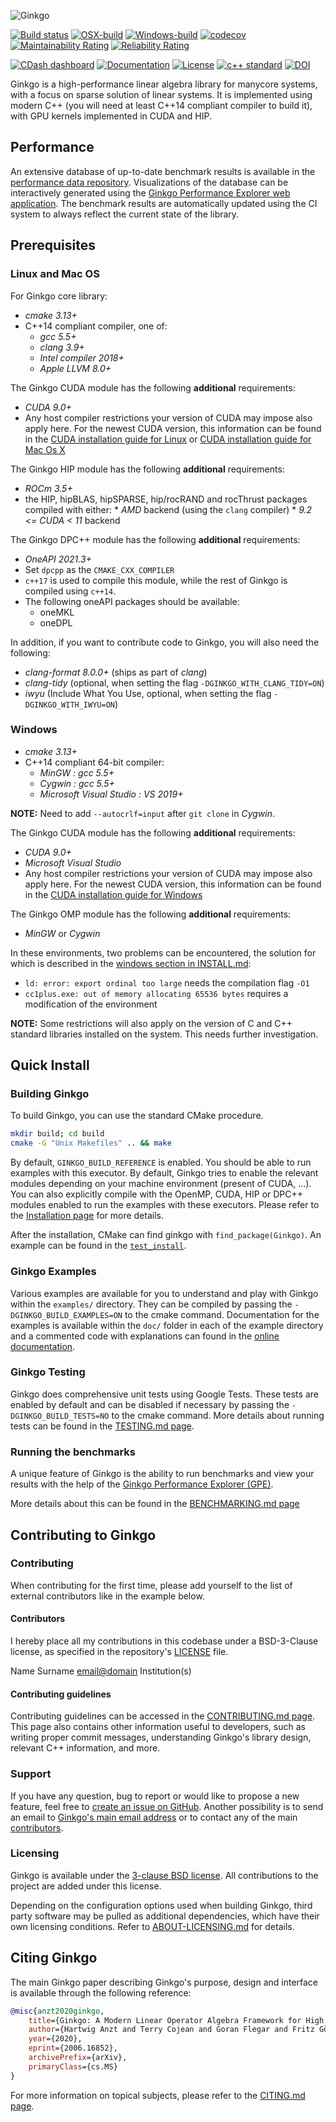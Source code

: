 ![Ginkgo](/assets/logo.png)

[![Build status](https://gitlab.com/ginkgo-project/ginkgo-public-ci/badges/master/pipeline.svg)](https://github.com/ginkgo-project/ginkgo/commits/master)
[![OSX-build](https://github.com/ginkgo-project/ginkgo/workflows/OSX-build/badge.svg?branch=master)](https://github.com/ginkgo-project/ginkgo/actions?query=workflow%3AOSX-build+branch%3Amaster)
[![Windows-build](https://github.com/ginkgo-project/ginkgo/workflows/windows-build/badge.svg?branch=master)](https://github.com/ginkgo-project/ginkgo/actions?query=workflow%3AWindows-build+branch%3Amaster)
[![codecov](https://codecov.io/gh/ginkgo-project/ginkgo/branch/master/graph/badge.svg)](https://codecov.io/gh/ginkgo-project/ginkgo/branch/master)
[![Maintainability Rating](https://sonarcloud.io/api/project_badges/measure?project=ginkgo-project_ginkgo&metric=sqale_rating)](https://sonarcloud.io/dashboard?id=ginkgo-project_ginkgo)
[![Reliability Rating](https://sonarcloud.io/api/project_badges/measure?project=ginkgo-project_ginkgo&metric=reliability_rating)](https://sonarcloud.io/dashboard?id=ginkgo-project_ginkgo)

[![CDash dashboard](https://img.shields.io/badge/CDash-Access-blue.svg)](https://my.cdash.org/index.php?project=Ginkgo+Project)
[![Documentation](https://img.shields.io/badge/Documentation-latest-blue.svg)](https://ginkgo-project.github.io/ginkgo/doc/master/)
[![License](https://img.shields.io/github/license/ginkgo-project/ginkgo.svg)](./LICENSE)
[![c++ standard](https://img.shields.io/badge/c%2B%2B-14-blue.svg)](https://en.wikipedia.org/wiki/C%2B%2B#Standardization)
[![DOI](https://joss.theoj.org/papers/10.21105/joss.02260/status.svg)](https://doi.org/10.21105/joss.02260)

Ginkgo is a high-performance linear algebra library for manycore systems, with a
focus on sparse solution of linear systems. It is implemented using modern C++
(you will need at least C++14 compliant compiler to build it), with GPU kernels
implemented in CUDA and HIP.


Performance
-----------

An extensive database of up-to-date benchmark results is available in the
[performance data repository](https://github.com/ginkgo-project/ginkgo-data).
Visualizations of the database can be interactively generated using the
[Ginkgo Performance Explorer web application](https://ginkgo-project.github.io/gpe).
The benchmark results are automatically updated using the CI system to always
reflect the current state of the library.

Prerequisites
-------------

### Linux and Mac OS

For Ginkgo core library:

*   _cmake 3.13+_
*   C++14 compliant compiler, one of:
    *   _gcc 5.5+_
    *   _clang 3.9+_
    *   _Intel compiler 2018+_
    *   _Apple LLVM 8.0+_

The Ginkgo CUDA module has the following __additional__ requirements:

*   _CUDA 9.0+_
*   Any host compiler restrictions your version of CUDA may impose also apply
    here. For the newest CUDA version, this information can be found in the
    [CUDA installation guide for Linux](https://docs.nvidia.com/cuda/cuda-installation-guide-linux/index.html)
    or [CUDA installation guide for Mac Os X](https://docs.nvidia.com/cuda/cuda-installation-guide-mac-os-x/index.html)

The Ginkgo HIP module has the following __additional__ requirements:

* _ROCm 3.5+_
*    the HIP, hipBLAS, hipSPARSE, hip/rocRAND and rocThrust packages compiled with either:
    * _AMD_ backend (using the `clang` compiler)
    * _9.2 <= CUDA < 11_ backend

The Ginkgo DPC++ module has the following __additional__ requirements:

* _OneAPI 2021.3+_
* Set `dpcpp` as the `CMAKE_CXX_COMPILER`
* `c++17` is used to compile this module, while the rest of Ginkgo is compiled using `c++14`.
* The following oneAPI packages should be available:
    * oneMKL
    * oneDPL

In addition, if you want to contribute code to Ginkgo, you will also need the
following:

*   _clang-format 8.0.0+_ (ships as part of _clang_)
*   _clang-tidy_ (optional, when setting the flag `-DGINKGO_WITH_CLANG_TIDY=ON`)
*   _iwyu_ (Include What You Use, optional, when setting the flag `-DGINKGO_WITH_IWYU=ON`)

### Windows

*   _cmake 3.13+_
*   C++14 compliant 64-bit compiler:
    *   _MinGW : gcc 5.5+_
    *   _Cygwin : gcc 5.5+_
    *   _Microsoft Visual Studio : VS 2019+_

__NOTE:__ Need to add `--autocrlf=input` after `git clone` in _Cygwin_.

The Ginkgo CUDA module has the following __additional__ requirements:

*   _CUDA 9.0+_
*   _Microsoft Visual Studio_
*   Any host compiler restrictions your version of CUDA may impose also apply
    here. For the newest CUDA version, this information can be found in the
    [CUDA installation guide for Windows](https://docs.nvidia.com/cuda/cuda-installation-guide-microsoft-windows/index.html)

The Ginkgo OMP module has the following __additional__ requirements:
*  _MinGW_ or _Cygwin_

In these environments, two problems can be encountered, the solution for which is described in the
[windows section in INSTALL.md](INSTALL.md#building-ginkgo-in-windows):
* `ld: error: export ordinal too large` needs the compilation flag `-O1`
* `cc1plus.exe: out of memory allocating 65536 bytes` requires a modification of the environment

__NOTE:__ Some restrictions will also apply on the version of C and C++ standard
libraries installed on the system. This needs further investigation.

Quick Install
------------

### Building Ginkgo

To build Ginkgo, you can use the standard CMake procedure.

```sh
mkdir build; cd build
cmake -G "Unix Makefiles" .. && make
```

By default, `GINKGO_BUILD_REFERENCE` is enabled. You should be able to run
examples with this executor. By default, Ginkgo tries to enable the relevant
modules depending on your machine environment (present of CUDA, ...). You can
also explicitly compile with the OpenMP, CUDA, HIP or DPC++ modules enabled to
run the examples with these executors. Please refer to the [Installation
page](./INSTALL.md) for more details.

After the installation, CMake can find ginkgo with `find_package(Ginkgo)`.
An example can be found in the [`test_install`](test_install/CMakeLists.txt).

### Ginkgo Examples

Various examples are available for you to understand and play with Ginkgo within the `examples/` directory. They can be compiled by passing the `-DGINKGO_BUILD_EXAMPLES=ON` to the cmake command. Documentation for the examples is available within the `doc/` folder in each of the example directory and a commented code with explanations can found in the [online documentation](https://ginkgo-project.github.io/ginkgo/doc/master/Examples.html).

### Ginkgo Testing

Ginkgo does comprehensive unit tests using Google Tests. These tests are enabled by default and can be disabled if necessary by passing the `-DGINKGO_BUILD_TESTS=NO` to the cmake command. More details about running tests can be found in the [TESTING.md page](./TESTING.md).

### Running the benchmarks

A unique feature of Ginkgo is the ability to run benchmarks and view your results
with the help of the [Ginkgo Performance Explorer (GPE)](https://ginkgo-project.github.io/gpe/).

More details about this can be found in the [BENCHMARKING.md page](./BENCHMARKING.md)

Contributing to Ginkgo
---------------------------

### Contributing

When contributing for the first time, please add yourself to the list of
external contributors like in the example below.

#### Contributors
I hereby place all my contributions in this codebase under a BSD-3-Clause
license, as specified in the repository's [LICENSE](./LICENSE) file.

Name Surname <email@domain> Institution(s)

#### Contributing guidelines

Contributing guidelines can be accessed in the [CONTRIBUTING.md
page](./CONTRIBUTING.md). This page also contains other information useful to
developers, such as writing proper commit messages, understanding Ginkgo's
library design, relevant C++ information, and more.

### Support
If you have any question, bug to report or would like to propose a new feature,
feel free to [create an
issue on GitHub](https://github.com/ginkgo-project/ginkgo/issues/new). Another possibility
is to send an email to [Ginkgo's main email address](mailto:ginkgo.library@gmail.com)
or to contact any of the main [contributors](contributors.txt).


### Licensing

Ginkgo is available under the [3-clause BSD license](LICENSE). All contributions
to the project are added under this license.

Depending on the configuration options used when building Ginkgo, third party
software may be pulled as additional dependencies, which have their own
licensing conditions. Refer to [ABOUT-LICENSING.md](ABOUT-LICENSING.md) for
details.

Citing Ginkgo
-------------

The main Ginkgo paper describing Ginkgo's purpose, design and interface is
available through the following reference:

``` bibtex
@misc{anzt2020ginkgo,
    title={Ginkgo: A Modern Linear Operator Algebra Framework for High Performance Computing},
    author={Hartwig Anzt and Terry Cojean and Goran Flegar and Fritz Göbel and Thomas Grützmacher and Pratik Nayak and Tobias Ribizel and Yuhsiang Mike Tsai and Enrique S. Quintana-Ortí},
    year={2020},
    eprint={2006.16852},
    archivePrefix={arXiv},
    primaryClass={cs.MS}
}
```

For more information on topical subjects, please refer to the [CITING.md
page](CITING.md).
